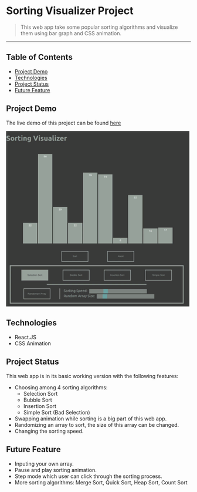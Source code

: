 # Sorting Visualizer Project
>This web app take some popular sorting algorithms and visualize them using bar graph and CSS animation.
<hr>

## Table of Contents
* [Project Demo](#project-demo)
* [Technologies](#technologies)
* [Project Status](#project-status)
* [Future Feature](#future-feature)

## Project Demo
The live demo of this project can be found [here](https://tramy1257.github.io/sorting-visualizer/)

<img src='./src/assets/img/demo/demo.gif' width='500px'>

## Technologies
* React.JS
* CSS Animation

## Project Status
This web app is in its basic working version with the following features:

* Choosing among 4 sorting algorithms:
  * Selection Sort
  * Bubble Sort
  * Insertion Sort
  * Simple Sort (Bad Selection)
* Swapping animation while sorting is a big part of this web app.
* Randomizing an array to sort, the size of this array can be changed.
* Changing the sorting speed.

## Future Feature
* Inputing your own array.
* Pause and play sorting animation.
* Step mode which user can click through the sorting process.
* More sorting algorithms: Merge Sort, Quick Sort, Heap Sort, Count Sort
